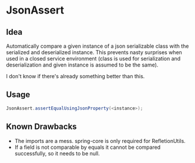 # JsonAssert

## Idea

Automatically compare a given instance of a json serializable class with the serialized and deserialized instance. This prevents nasty surprises when used in a closed service environment (class is used for serialization and deserialization and given instance is assumed to be the same).

I don't know if there's already something better than this.

## Usage
```java
JsonAssert.assertEqualUsingJsonProperty(<instance>);
```


## Known Drawbacks
 * The imports are a mess. spring-core is only required for RefletionUtils.
 * If a field is not comparable by equals it cannot be compared successfully, so it needs to be null.
 
